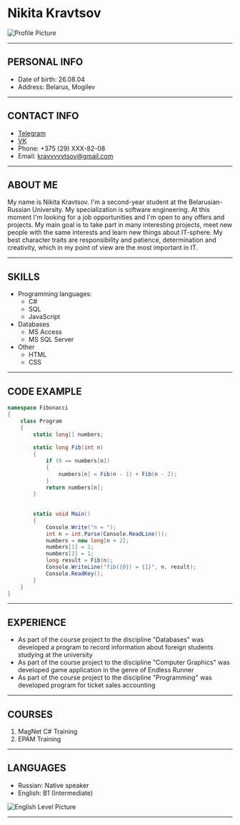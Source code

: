 # Nikita Kravtsov

![Profile Picture](https://i.imgur.com/iIUL2ER.png)

***

## PERSONAL INFO

* Date of birth: 26.08.04
* Address: Belarus, Mogilev

***

## CONTACT INFO

* [Telegram](https://t.me/nikanorsky)
* [VK](https://vk.com/nikanorsky)
* Phone: +375 (29) XXX-82-08
* Email: <kravvvvvtsov@gmail.com>

***

## ABOUT ME

My name is Nikita Kravtsov. I'm a second-year student at the Belarusian-Russian University. My specialization is software engineering. At this moment I'm looking for a job opportunities and I'm open to any offers and projects. My main goal is to take part in many interesting projects, meet new people with the same interests and learn new things about IT-sphere. My best character traits are responsibility and patience, determination and creativity, which in my point of view are the most important in IT.

***

## SKILLS

* Programming languages:
  * C#
  * SQL
  * JavaScript
* Databases
  * MS Access
  * MS SQL Server
* Other
  * HTML
  * CSS


***

## CODE EXAMPLE

```C#
namespace Fibonacci
{
    class Program
    {
        static long[] numbers;
 
        static long Fib(int n)
        {
            if (0 == numbers[n])
            {
                numbers[n] = Fib(n - 1) + Fib(n - 2);
            }
            return numbers[n];
        }
 
 
        static void Main()
        {
            Console.Write("n = ");
            int n = int.Parse(Console.ReadLine());
            numbers = new long[n + 2];
            numbers[1] = 1;
            numbers[2] = 1;
            long result = Fib(n);
            Console.WriteLine("fib({0}) = {1}", n, result);
            Console.ReadKey();
        }
    }
}
```

***

## EXPERIENCE

* As part of the course project to the discipline "Databases" was developed a program to record information about foreign students studying at the university
* As part of the course project to the discipline "Computer Graphics" was developed game application in the genre of Endless Runner
* As part of the course project to the discipline "Programming" was developed program for ticket sales accounting

***

## COURSES

1. MagNet C# Training
2. EPAM Training

***

## LANGUAGES

* Russian: Native speaker
* English: B1 (Intermediate)

![English Level Picture](https://i.imgur.com/Ab9raBX.png)

***